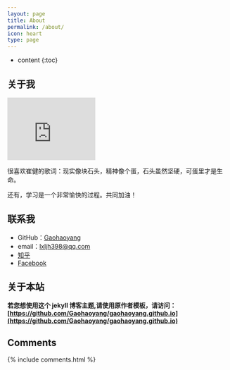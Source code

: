 ```yaml
---
layout: page
title: About
permalink: /about/
icon: heart
type: page
---
```


* content
{:toc}

## 关于我

<iframe src="https://githubbadge.appspot.com/lxljh398?s=1" style="border: 0;height: 142px;width: 200px;overflow: hidden;" frameBorder="0"></iframe>



很喜欢崔健的歌词：现实像块石头，精神像个蛋，石头虽然坚硬，可蛋里才是生命。

还有，学习是一个非常愉快的过程。共同加油！



## 联系我

* GitHub：[Gaohaoyang](https://github.com/lxljh398)
* email：lxljh398@qq.com
* [知乎](https://www.zhihu.com/people/lxljh398)
* [Facebook](https://www.facebook.com/gaohaoyang.water)

## 关于本站

**若您想使用这个 jekyll 博客主题,请使用原作者模板，请访问：[https://github.com/Gaohaoyang/gaohaoyang.github.io](https://github.com/Gaohaoyang/gaohaoyang.github.io)**


## Comments

{% include comments.html %}
